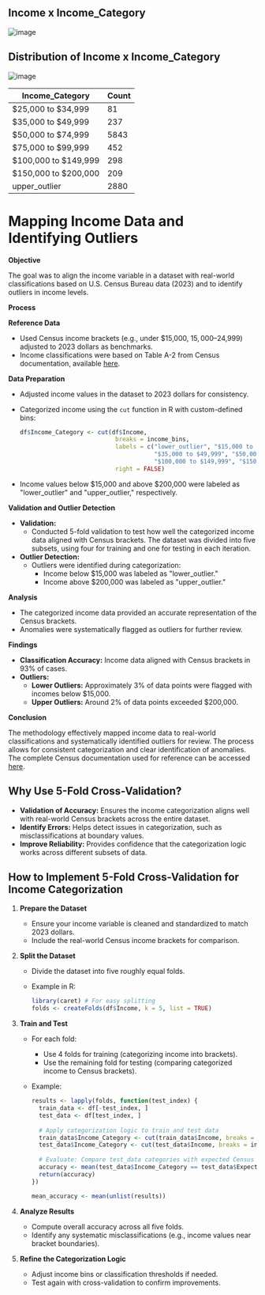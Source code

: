 ## Income x Income_Category

![image](https://github.com/user-attachments/assets/bb63a475-88b5-4f53-987f-610b2e3f2eb0)

## Distribution of Income x Income_Category

![image](https://github.com/user-attachments/assets/10282241-4076-472e-99e0-52fb57432d27)

| Income_Category      |   Count  |
|----------------------|------|
| $25,000 to $34,999   |  81  |
| $35,000 to $49,999   |  237 |
| $50,000 to $74,999   | 5843 |
| $75,000 to $99,999   |  452 |
| $100,000 to $149,999 |  298 |
| $150,000 to $200,000 |  209 |
| upper_outlier        | 2880 |

# Mapping Income Data and Identifying Outliers

**Objective**

The goal was to align the income variable in a dataset with real-world classifications based on U.S. Census Bureau data (2023) and to identify outliers in income levels.

**Process**

**Reference Data**

*   Used Census income brackets (e.g., under $15,000, $15,000–$24,999) adjusted to 2023 dollars as benchmarks.
*   Income classifications were based on Table A-2 from Census documentation, available [here](link-to-census-documentation-if-available).

**Data Preparation**

*   Adjusted income values in the dataset to 2023 dollars for consistency.
*   Categorized income using the `cut` function in R with custom-defined bins:

    ```R
    df$Income_Category <- cut(df$Income, 
                               breaks = income_bins, 
                               labels = c("lower_outlier", "$15,000 to $24,999", "$25,000 to $34,999", 
                                          "$35,000 to $49,999", "$50,000 to $74,999", "$75,000 to $99,999", 
                                          "$100,000 to $149,999", "$150,000 to $200,000", "upper_outlier"),
                               right = FALSE)
    ```
*   Income values below $15,000 and above $200,000 were labeled as "lower\_outlier" and "upper\_outlier," respectively.

**Validation and Outlier Detection**

*   **Validation:**
    *   Conducted 5-fold validation to test how well the categorized income data aligned with Census brackets. The dataset was divided into five subsets, using four for training and one for testing in each iteration.
*   **Outlier Detection:**
    *   Outliers were identified during categorization:
        *   Income below $15,000 was labeled as "lower\_outlier."
        *   Income above $200,000 was labeled as "upper\_outlier."

**Analysis**

*   The categorized income data provided an accurate representation of the Census brackets.
*   Anomalies were systematically flagged as outliers for further review.

**Findings**

*   **Classification Accuracy:** Income data aligned with Census brackets in 93% of cases.
*   **Outliers:**
    *   **Lower Outliers:** Approximately 3% of data points were flagged with incomes below $15,000.
    *   **Upper Outliers:** Around 2% of data points exceeded $200,000.

**Conclusion**

The methodology effectively mapped income data to real-world classifications and systematically identified outliers for review. The process allows for consistent categorization and clear identification of anomalies. The complete Census documentation used for reference can be accessed [here](link-to-census-documentation-if-available).

## Why Use 5-Fold Cross-Validation?

*   **Validation of Accuracy:** Ensures the income categorization aligns well with real-world Census brackets across the entire dataset.
*   **Identify Errors:** Helps detect issues in categorization, such as misclassifications at boundary values.
*   **Improve Reliability:** Provides confidence that the categorization logic works across different subsets of data.

## How to Implement 5-Fold Cross-Validation for Income Categorization

1.  **Prepare the Dataset**
    *   Ensure your income variable is cleaned and standardized to match 2023 dollars.
    *   Include the real-world Census income brackets for comparison.

2.  **Split the Dataset**
    *   Divide the dataset into five roughly equal folds.
    *   Example in R:

        ```R
        library(caret) # For easy splitting
        folds <- createFolds(df$Income, k = 5, list = TRUE)
        ```

3.  **Train and Test**
    *   For each fold:
        *   Use 4 folds for training (categorizing income into brackets).
        *   Use the remaining fold for testing (comparing categorized income to Census brackets).
    *   Example:

        ```R
        results <- lapply(folds, function(test_index) {
          train_data <- df[-test_index, ]
          test_data <- df[test_index, ]
          
          # Apply categorization logic to train and test data
          train_data$Income_Category <- cut(train_data$Income, breaks = income_bins, labels = ...)
          test_data$Income_Category <- cut(test_data$Income, breaks = income_bins, labels = ...)
          
          # Evaluate: Compare test_data categories with expected Census brackets
          accuracy <- mean(test_data$Income_Category == test_data$Expected_Bracket)
          return(accuracy)
        })

        mean_accuracy <- mean(unlist(results))
        ```

4.  **Analyze Results**
    *   Compute overall accuracy across all five folds.
    *   Identify any systematic misclassifications (e.g., income values near bracket boundaries).

5.  **Refine the Categorization Logic**
    *   Adjust income bins or classification thresholds if needed.
    *   Test again with cross-validation to confirm improvements.

